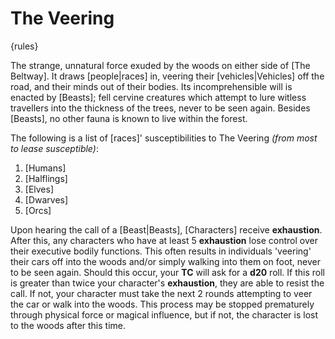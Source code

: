 # The Veering

{rules}

The strange, unnatural force exuded by the woods on either side of [The Beltway]. It draws [people|races] in, veering their [vehicles|Vehicles] off the road, and their minds out of their bodies. Its incomprehensible will is enacted by [Beasts]; fell cervine creatures which attempt to lure witless travellers into the thickness of the trees, never to be seen again. Besides [Beasts], no other fauna is known to live within the forest.

The following is a list of [races]' susceptibilities to The Veering *(from most to lease susceptible)*:
1. [Humans]
2. [Halflings]
3. [Elves]
4. [Dwarves]
5. [Orcs]

Upon hearing the call of a [Beast|Beasts], [Characters] receive **exhaustion**. After this, any characters who have at least 5 **exhaustion** lose control over their executive bodily functions. This often results in individuals 'veering' their cars off into the woods and/or simply walking into them on foot, never to be seen again. Should this occur, your **TC** will ask for a **d20** roll. If this roll is greater than twice your character's **exhaustion**, they are able to resist the call. If not, your character must take the next 2 rounds attempting to veer the car or walk into the woods. This process may be stopped prematurely through physical force or magical influence, but if not, the character is lost to the woods after this time.